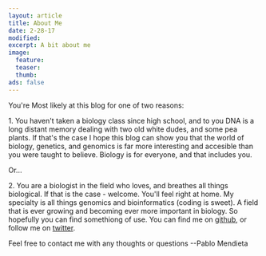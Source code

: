 ```yaml
---
layout: article
title: About Me
date: 2-28-17
modified:
excerpt: A bit about me
image:
  feature: 
  teaser:
  thumb:
ads: false  
---
```



You're Most likely at this blog for one of two reasons:




1\. You haven't taken a biology class since high school, and to you DNA is a
   long distant memory dealing with two old white dudes, and some pea plants.
If that's the case I hope this blog can show you that the world of biology,
genetics, and genomics is far more interesting and accesible than you were
taught to believe. Biology is for everyone, and that includes you. 

Or...

2\. You are a biologist in the field who loves, and breathes all things
   biological. If that is the case - welcome. You'll feel right at home. My
specialty is all things genomics and bioinformatics (coding is sweet). A field
that is ever growing and becoming ever more important in biology. So hopefully you
can find somethiong of use. You can find me on [github](https://github.com/Jome0169), or follow me on [twitter](https://twitter.com/pabster212?lang=en).

Feel free to contact me with any thoughts or questions 
--Pablo Mendieta









